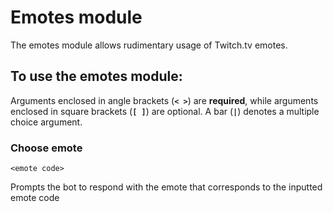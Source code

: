 # Emotes module

The emotes module allows rudimentary usage of Twitch.tv emotes.

## To use the emotes module:

Arguments enclosed in angle brackets (**`< >`**) are **required**, while arguments enclosed in square brackets (**`[ ]`**) are optional. A bar (**`|`**) denotes a multiple choice argument.

### Choose emote

```
<emote code>
```

Prompts the bot to respond with the emote that corresponds to the inputted emote code